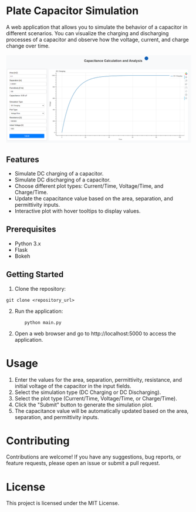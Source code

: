 # Plate Capacitor Simulation

A web application that allows you to simulate the behavior of a capacitor in different scenarios. You can visualize the charging and discharging processes of a capacitor and observe how the voltage, current, and charge change over time.
<br><br>
![UI](assets/ui.png)

## Features

- Simulate DC charging of a capacitor.
- Simulate DC discharging of a capacitor.
- Choose different plot types: Current/Time, Voltage/Time, and Charge/Time.
- Update the capacitance value based on the area, separation, and permittivity inputs.
- Interactive plot with hover tooltips to display values.

## Prerequisites

- Python 3.x
- Flask
- Bokeh

## Getting Started

1. Clone the repository:

```
git clone <repository_url>
```
2. Run the application:
```
       python main.py
```

2. Open a web browser and go to http://localhost:5000 to access the application.

# Usage
1. Enter the values for the area, separation, permittivity, resistance, and initial voltage of the capacitor in the input fields.
2. Select the simulation type (DC Charging or DC Discharging).
3. Select the plot type (Current/Time, Voltage/Time, or Charge/Time).
4. Click the "Submit" button to generate the simulation plot.
5. The capacitance value will be automatically updated based on the area, separation, and permittivity inputs.

# Contributing
Contributions are welcome! If you have any suggestions, bug reports, or feature requests, please open an issue or submit a pull request.

# License
This project is licensed under the MIT License.

